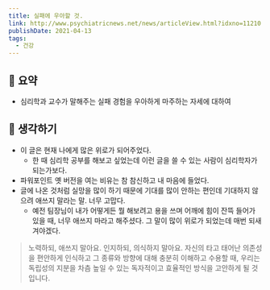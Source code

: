 ```yaml
---
title: 실패에 우아할 것.
link: http://www.psychiatricnews.net/news/articleView.html?idxno=11210
publishDate: 2021-04-13
tags:
  - 건강
---
```

## 📝 요약 
- 심리학과 교수가 말해주는 실패 경험을 우아하게 마주하는 자세에 대하여 


## 🤔 생각하기 
- 이 글은 현재 나에게 많은 위로가 되어주었다.  
  - 한 때 심리학 공부를 해보고 싶었는데 이런 글을 쓸 수 있는 사람이 심리학자가 되는가보다.  
- 파워포인트 옛 버전을 여는 비유는 참 참신하고 내 마음에 들었다.  
- 글에 나온 것처럼 실망을 많이 하기 때문에 기대를 많이 안하는 편인데 기대하지 않으려 애쓰지 말라는 말. 너무 고맙다. 
  - 예전 팀장님이 내가 어떻게든 뭘 해보려고 용을 쓰며 어깨에 힘이 잔뜩 들어가 있을 때, 너무 애쓰지 마라고 해주셨다. 그 말이 많이 위로가 되었는데 매번 되새겨야겠다. 
> 노력하되, 애쓰지 말아요. 인지하되, 의식하지 말아요. 자신의 타고 태어난 의존성을 편안하게 인식하고 그 종류와 방향에 대해 충분히 이해하고 수용할 때, 우리는 독립성의 지분을 차츰 높일 수 있는 독자적이고 효율적인 방식을 고안하게 될 것입니다. 